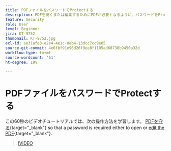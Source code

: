 ```yaml
---
title: PDFファイルをパスワードでProtectする
description: PDFを開くまたは編集するためにPDFが必要となるように、パスワードをProtectします
feature: Security
role: User
level: Beginner
jira: KT-9752
thumbnail: KT-9752.jpg
exl-id: ae31afe3-e2e4-4e1c-8eb4-13dcc7cc9e05
source-git-commit: 4e6fbf91e96d26f9ee8f1105ad68738b9450a32d
workflow-type: tm+mt
source-wordcount: '51'
ht-degree: 19%

---
```


# PDFファイルをパスワードでProtectする

この60秒のビデオチュートリアルでは、次の操作方法を学習します。 [PDFを守る](https://www.adobe.com/acrobat/online/password-protect-pdf.html){target="_blank"} so that a password is required either to open or [edit the PDF](https://www.adobe.com/jp/acrobat/online/pdf-editor.html){target="_blank"}.

>[!VIDEO](https://video.tv.adobe.com/v/340075?quality=12&learn=on&hidetitle=true)
